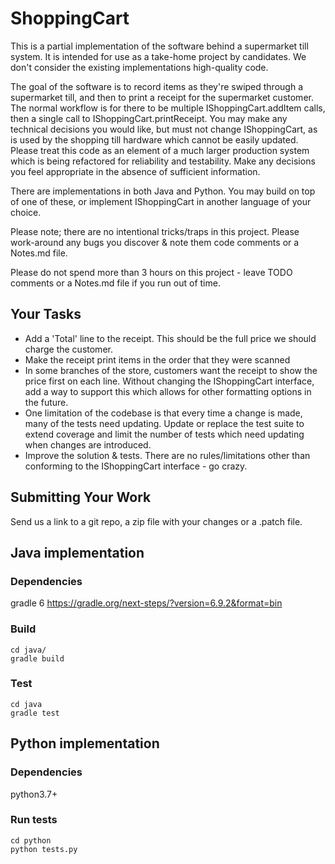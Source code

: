 # ShoppingCart

This is a partial implementation of the software behind a supermarket till system.
It is intended for use as a take-home project by candidates. We don't consider the existing implementations high-quality code.

The goal of the software is to record items as they're swiped through a supermarket till, and then to print a receipt for the supermarket customer. The normal workflow is for there to be multiple IShoppingCart.addItem calls, then a single call to IShoppingCart.printReceipt.
You may make any technical decisions you would like, but must not change IShoppingCart, as is used by the shopping till hardware which cannot be easily updated.
Please treat this code as an element of a much larger production system which is being refactored for reliability and testability. Make any decisions you feel appropriate in the absence of sufficient information.

There are implementations in both Java and Python. You may build on top of one of these, or implement IShoppingCart in another language of your choice.

Please note; there are no intentional tricks/traps in this project. Please work-around any bugs you discover & note them code comments or a Notes.md file.

Please do not spend more than 3 hours on this project - leave TODO comments or a Notes.md file if you run out of time.

## Your Tasks
- Add a 'Total' line to the receipt. This should be the full price we should charge the customer.
- Make the receipt print items in the order that they were scanned
- In some branches of the store, customers want the receipt to show the price first on each line. Without changing the IShoppingCart interface, add a way to support this which allows for other formatting options in the future.
- One limitation of the codebase is that every time a change is made, many of the tests need updating. Update or replace the test suite to extend coverage and limit the number of tests which need updating when changes are introduced.
- Improve the solution & tests. There are no rules/limitations other than conforming to the IShoppingCart interface - go crazy.


## Submitting Your Work
Send us a link to a git repo, a zip file with your changes or a .patch file.

## Java implementation

### Dependencies
  gradle 6
  https://gradle.org/next-steps/?version=6.9.2&format=bin

### Build
```
cd java/
gradle build
```

### Test
```
cd java
gradle test
```

## Python implementation

### Dependencies
  python3.7+

### Run tests
```
cd python
python tests.py
```
